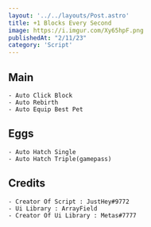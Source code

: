 ```yaml
---
layout: '../../layouts/Post.astro'
title: +1 Blocks Every Second
image: https://i.imgur.com/Xy65hpF.png
publishedAt: "2/11/23"
category: 'Script'
---
```


## Main
```
- Auto Click Block
- Auto Rebirth
- Auto Equip Best Pet
```

## Eggs
```
- Auto Hatch Single
- Auto Hatch Triple(gamepass)
```

## Credits
```
- Creator Of Script : JustHey#9772
- Ui Library : ArrayField
- Creator Of Ui Library : Metas#7777
```